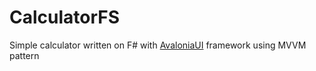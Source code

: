 # CalculatorFS

Simple calculator written on F# with [AvaloniaUI](https://github.com/AvaloniaUI/Avalonia "AvaloniaUI") framework using MVVM pattern
